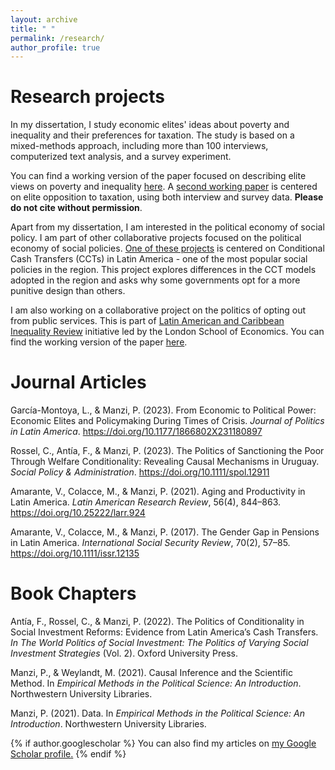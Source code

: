 ```yaml
---
layout: archive
title: " "
permalink: /research/
author_profile: true
---
```


# Research projects

In my dissertation, I study economic elites' ideas about poverty and inequality and their preferences for taxation. The study is based on a mixed-methods approach, including more than 100 interviews, computerized text analysis, and a survey experiment. 

You can find a working version of the paper focused on describing elite views on poverty and inequality [here](https://www.dropbox.com/scl/fi/k77020r827u7803onq49v/Views-on-Poverty-and-Inequality.pdf?rlkey=uut1clwrdmf75gv8ay8o5uopx&dl=0). A [second working paper](https://www.dropbox.com/scl/fi/f5mobg584pmpicqavkufy/Resistance-to-Taxation.pdf?rlkey=ih21zapk8nrgdr780nx8vefv1&dl=0) is centered on elite opposition to taxation, using both interview and survey data. **Please do not cite without permission**. 

Apart from my dissertation, I am interested in the political economy of social policy. I am part of other collaborative projects focused on the political economy of social policies. [One of these projects](https://condicionalidades.wordpress.com/) is centered on Conditional Cash Transfers (CCTs) in Latin America - one of the most popular social policies in the region. This project explores differences in the CCT models adopted in the region and asks why some governments opt for a more punitive design than others. 

I am also working on a collaborative project on the politics of opting out from public services. This is part of [Latin American and Caribbean Inequality Review](https://lacir.lse.ac.uk/) initiative led by the London School of Economics. You can find the working version of the paper [here](https://lacir.lse.ac.uk/en-gb/publications/opting-out-from-public-services-and-the-social-contract-in-latin-america).


# Journal Articles

García-Montoya, L., & Manzi, P. (2023). From Economic to Political Power: Economic Elites and Policymaking During Times of Crisis. *Journal of Politics in Latin America*. https://doi.org/10.1177/1866802X231180897

Rossel, C., Antía, F., & Manzi, P. (2023). The Politics of Sanctioning the Poor Through Welfare Conditionality: Revealing Causal Mechanisms in Uruguay. *Social Policy & Administration*. https://doi.org/10.1111/spol.12911

Amarante, V., Colacce, M., & Manzi, P. (2021). Aging and Productivity in Latin America. *Latin American Research Review*, 56(4), 844–863. https://doi.org/10.25222/larr.924

Amarante, V., Colacce, M., & Manzi, P. (2017). The Gender Gap in Pensions in Latin America. *International Social Security Review*, 70(2), 57–85. https://doi.org/10.1111/issr.12135

# Book Chapters

Antía, F., Rossel, C., & Manzi, P. (2022). The Politics of Conditionality in Social Investment Reforms: Evidence from Latin America’s Cash Transfers. *In The World Politics of Social Investment: The Politics of Varying Social Investment Strategies* (Vol. 2). Oxford University Press.

Manzi, P., & Weylandt, M. (2021). Causal Inference and the Scientific Method. In *Empirical Methods in the Political Science: An Introduction*. Northwestern University Libraries.

Manzi, P. (2021). Data. In *Empirical Methods in the Political Science: An Introduction*. Northwestern University Libraries.






{% if author.googlescholar %}
  You can also find my articles on <u><a href="{{author.googlescholar}}">my Google Scholar profile</a>.</u>
{% endif %}

